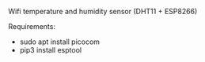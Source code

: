 Wifi temperature and humidity sensor (DHT11 + ESP8266)

Requirements:

- sudo apt install picocom
- pip3 install esptool
